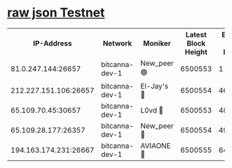 [raw json Testnet](https://rpc-check.bcat.stavr.tech/bcat/rpc-bcat-result.json)
=


<table><tr><th>IP-Address</th><th>Network</th><th>Moniker</th><th>Latest Block Height</th><th>Earliest Block Height</th><th>Catching Up</th><th>Tx Index</th><th>Voting Power</th><th>Scan Time</th></tr><tr><td>81.0.247.144:26657</td><td>bitcanna-dev-1</td><td>New_peer 🟢</td><td>6500553</td><td>1</td><td>False</td><td>on</td><td>0</td><td>2024-02-18T17:53:57.515188911UTC</td></tr><tr><td>212.227.151.106:26657</td><td>bitcanna-dev-1</td><td>El-Jay's 🔴</td><td>6500554</td><td>4670391</td><td>False</td><td>on</td><td>2218164</td><td>2024-02-18T17:54:02.247991662UTC</td></tr><tr><td>65.109.70.45:30657</td><td>bitcanna-dev-1</td><td>L0vd 🔴</td><td>6500553</td><td>4828155</td><td>False</td><td>on</td><td>307920</td><td>2024-02-18T17:53:57.895279678UTC</td></tr><tr><td>65.109.28.177:26357</td><td>bitcanna-dev-1</td><td>New_peer 🔴</td><td>6500554</td><td>4952911</td><td>False</td><td>on</td><td>2237067</td><td>2024-02-18T17:54:02.654175793UTC</td></tr><tr><td>194.163.174.231:26667</td><td>bitcanna-dev-1</td><td>AVIAONE 🔴</td><td>6500555</td><td>6488741</td><td>False</td><td>on</td><td>1949865</td><td>2024-02-18T17:54:07.101251763UTC</td></tr></table>